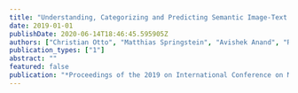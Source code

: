 ```yaml
---
title: "Understanding, Categorizing and Predicting Semantic Image-Text Relations"
date: 2019-01-01
publishDate: 2020-06-14T18:46:45.595905Z
authors: ["Christian Otto", "Matthias Springstein", "Avishek Anand", "Ralph Ewerth"]
publication_types: ["1"]
abstract: ""
featured: false
publication: "*Proceedings of the 2019 on International Conference on Multimedia Retrieval*"
---
```


